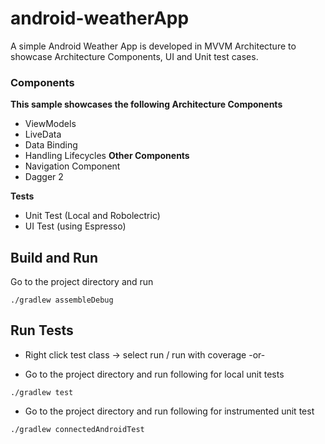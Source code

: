 # android-weatherApp
A simple Android Weather App is developed in MVVM Architecture to showcase Architecture Components, UI and Unit test cases.

### Components

**This sample showcases the following Architecture Components**
* ViewModels
* LiveData
* Data Binding
* Handling Lifecycles
**Other Components**
* Navigation Component
* Dagger 2

**Tests**
* Unit Test (Local and Robolectric)
* UI Test (using Espresso)

## Build and Run
Go to the project directory and run
```
./gradlew assembleDebug
```
## Run Tests
* Right click test class -> select run / run with coverage
-or-

* Go to the project directory and run following for local unit tests
```
./gradlew test
```

* Go to the project directory and run following for instrumented unit test
```
./gradlew connectedAndroidTest
```




